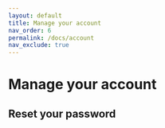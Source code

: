```yaml
---
layout: default
title: Manage your account
nav_order: 6
permalink: /docs/account
nav_exclude: true
---
```


# Manage your account

## Reset your password
